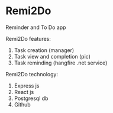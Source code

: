 # Remi2Do
Reminder and To Do app

Remi2Do features:
1. Task creation (manager)
2. Task view and completion (pic)
3. Task reminding (hangfire .net service)

Remi2Do technology:
1. Express js 
2. React js
3. Postgresql db
4. Github

